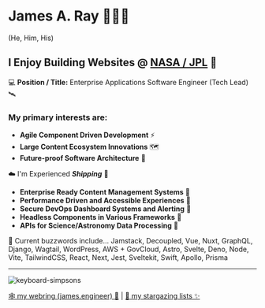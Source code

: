 # James A. Ray 👨🏻‍💻 
(He, Him, His)

## I Enjoy Building Websites @ [**NASA / JPL**](https://www.jpl.nasa.gov) 🏢
💻 **Position / Title:** Enterprise Applications Software Engineer (Tech Lead) 🛰

### My primary interests are:
- **Agile Component Driven Development** ⚡️
- **Large Content Ecosystem Innovations** 🗺
- **Future-proof Software Architecture** 🔮

☁️ I'm Experienced **_Shipping_** 🐐
- **Enterprise Ready Content Management Systems** 🎃
- **Performance Driven and Accessible Experiences** 🧏
- **Secure DevOps Dashboard Systems and Alerting** 🚨
- **Headless Components in Various Frameworks** 🧠
- **APIs for Science/Astronomy Data Processing** 📡

🤖️ Current buzzwords include... Jamstack, Decoupled, Vue, Nuxt, GraphQL, Django, Wagtail, WordPress, AWS + GovCloud, Astro, Svelte, Deno, Node, Vite, TailwindCSS, React, Next, Jest, Sveltekit, Swift, Apollo, Prisma 

----

![keyboard-simpsons](https://user-images.githubusercontent.com/1471894/180178352-1720e97a-1f98-401c-947e-d9dab25ef4f3.gif)

 [🕸 my webring (james.engineer) 💍](https://www.james.engineer) | [🌠 my stargazing lists ✨](https://github.com/jamesray?tab=stars)
